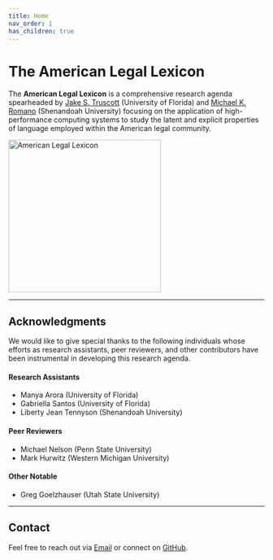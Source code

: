 ```yaml
---
title: Home
nav_order: 1
has_children: true
---
```


# The American Legal Lexicon

The **American Legal Lexicon** is a comprehensive research agenda spearheaded by [Jake S. Truscott](https://polisci.ufl.edu/directory/jake-truscott/) (University of Florida) and [Michael K. Romano](https://www.su.edu/faculty-staff/faculty/michael-romano/) (Shenandoah University) focusing on the application of high-performance computing systems to study the latent and explicit properties of language employed within the American legal community. 

<img src="{{ site.baseurl }}/assets/images/ALL_Logo.png" alt="American Legal Lexicon" width="300"/>

---

## Acknowledgments

We would like to give special thanks to the following individuals whose efforts as research assistants, peer reviewers, and other contributors have been instrumental in developing this research agenda. 

#### Research Assistants
- Manya Arora (University of Florida)
- Gabriella Santos (University of Florida)
- Liberty Jean Tennyson (Shenandoah University)

#### Peer Reviewers
- Michael Nelson (Penn State University)
- Mark Hurwitz (Western Michigan University)

#### Other Notable
- Greg Goelzhauser (Utah State University)

---

## Contact

Feel free to reach out via [Email](jaketruscott@ufl.edu) or connect on [GitHub](https://jaketruscott.github.io/). 

